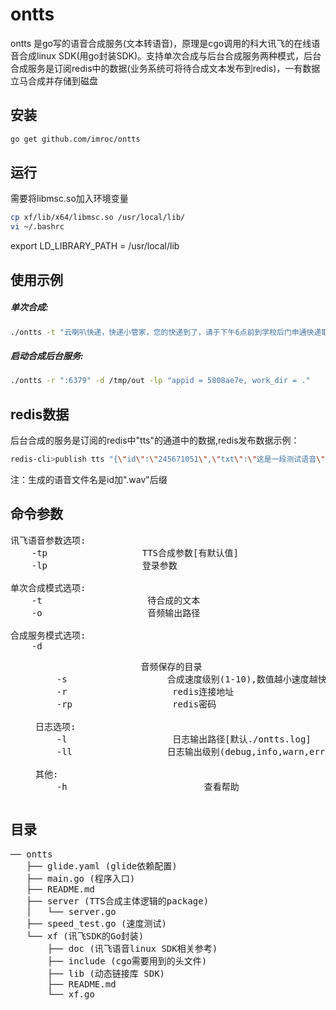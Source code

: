 ontts
==============
ontts 是go写的语音合成服务(文本转语音)，原理是cgo调用的科大讯飞的在线语音合成linux SDK(用go封装SDK)。支持单次合成与后台合成服务两种模式，后台合成服务是订阅redis中的数据(业务系统可将待合成文本发布到redis)，一有数据立马合成并存储到磁盘

## 安装

``` sh
go get github.com/imroc/ontts
```

## 运行
需要将libmsc.so加入环境变量
``` sh
cp xf/lib/x64/libmsc.so /usr/local/lib/
vi ~/.bashrc
```
export LD_LIBRARY_PATH = /usr/local/lib


## 使用示例
##### 单次合成:
``` sh
./ontts -t "云喇叭快递，快递小管家，您的快递到了，请于下午6点前到学校后门申通快递取件" -o test.wav -lp "appid = 5808ae7e, work_dir = ."
```

##### 启动合成后台服务:
``` sh
./ontts -r ":6379" -d /tmp/out -lp "appid = 5808ae7e, work_dir = ."

```

## redis数据
后台合成的服务是订阅的redis中"tts"的通道中的数据,redis发布数据示例：
```sh
redis-cli>publish tts "{\"id\":\"245671051\",\"txt\":\"这是一段测试语音\"}"
```
注：生成的语音文件名是id加".wav"后缀

## 命令参数
<pre>
讯飞语音参数选项:
    -tp <param>                 TTS合成参数[有默认值]
    -lp <param>                 登录参数

单次合成模式选项:
    -t <text>                	待合成的文本
    -o <file>               	音频输出路径 

合成服务模式选项:
    -d <dir>                    音频保存的目录 
    -s <digit>                  合成速度级别(1-10),数值越小速度越快，越耗CPU[默认为1]
    -r <addr>                   redis连接地址
    -rp <pass>                  redis密码

日志选项:
    -l <file>                   日志输出路径[默认./ontts.log]
    -ll <level>                 日志输出级别(debug,info,warn,error)

其他:
    -h                          查看帮助 
</pre>

## 目录
<pre>
── ontts
   ├── glide.yaml (glide依赖配置)
   ├── main.go (程序入口)
   ├── README.md
   ├── server (TTS合成主体逻辑的package)
   │   └── server.go
   ├── speed_test.go (速度测试)
   └── xf (讯飞SDK的Go封装)
       ├── doc (讯飞语音linux SDK相关参考)
       ├── include (cgo需要用到的头文件)
       ├── lib (动态链接库 SDK)
       ├── README.md
       └── xf.go
</pre>
